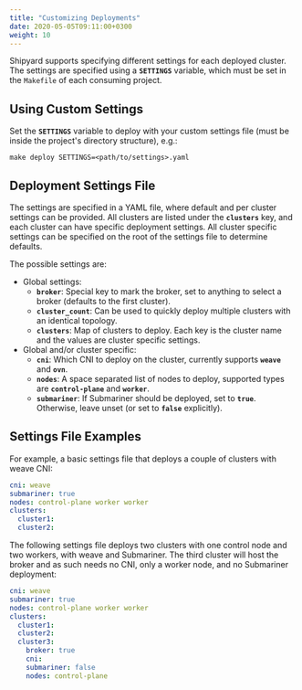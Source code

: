 ```yaml
---
title: "Customizing Deployments"
date: 2020-05-05T09:11:00+0300
weight: 10
---
```


Shipyard supports specifying different settings for each deployed cluster.
The settings are specified using a **`SETTINGS`** variable, which must be set in the `Makefile` of each consuming project.

## Using Custom Settings

Set the **`SETTINGS`** variable to deploy with your custom settings file (must be inside the project's directory structure), e.g.:

```shell
make deploy SETTINGS=<path/to/settings>.yaml
```

## Deployment Settings File

The settings are specified in a YAML file, where default and per cluster settings can be provided.
All clusters are listed under the **`clusters`** key, and each cluster can have specific deployment settings.
All cluster specific settings can be specified on the root of the settings file to determine defaults.

The possible settings are:

* Global settings:
  * **`broker`**: Special key to mark the broker, set to anything to select a broker (defaults to the first cluster).
  * **`cluster_count`**: Can be used to quickly deploy multiple clusters with an identical topology.
  * **`clusters`**: Map of clusters to deploy. Each key is the cluster name and the values are cluster specific settings.
* Global and/or cluster specific:
  * **`cni`**: Which CNI to deploy on the cluster, currently supports **`weave`** and **`ovn`**.
  * **`nodes`**: A space separated list of nodes to deploy, supported types are **`control-plane`** and **`worker`**.
  * **`submariner`**: If Submariner should be deployed, set to **`true`**. Otherwise, leave unset (or set to **`false`** explicitly).

## Settings File Examples

For example, a basic settings file that deploys a couple of clusters with weave CNI:

```yaml
cni: weave
submariner: true
nodes: control-plane worker worker
clusters:
  cluster1:
  cluster2:
```

The following settings file deploys two clusters with one control node and two workers, with weave and Submariner.
The third cluster will host the broker and as such needs no CNI, only a worker node, and no Submariner deployment:

```yaml
cni: weave
submariner: true
nodes: control-plane worker worker
clusters:
  cluster1:
  cluster2:
  cluster3:
    broker: true
    cni:
    submariner: false
    nodes: control-plane
```

